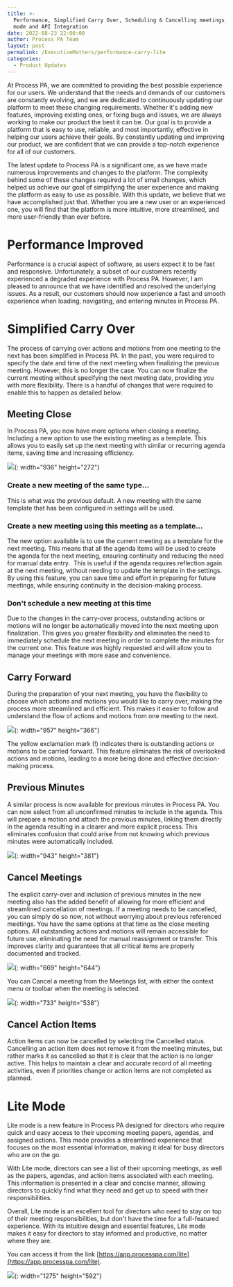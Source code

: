```yaml
---
title: >-
  Performance, Simplified Carry Over, Scheduling & Cancelling meetings, Lite
  mode and API Integration
date: 2022-08-23 22:00:00
author: Process PA Team
layout: post
permalink: /ExecutiveMatters/performance-carry-lite
categories:
  - Product Updates
---
```

At Process PA, we are committed to providing the best possible experience for our users. We understand that the needs and demands of our customers are constantly evolving, and we are dedicated to continuously updating our platform to meet these changing requirements. Whether it's adding new features, improving existing ones, or fixing bugs and issues, we are always working to make our product the best it can be. Our goal is to provide a platform that is easy to use, reliable, and most importantly, effective in helping our users achieve their goals. By constantly updating and improving our product, we are confident that we can provide a top-notch experience for all of our customers.

The latest update to Process PA is a significant one, as we have made numerous improvements and changes to the platform. The complexity behind some of these changes required a lot of small changes, which helped us achieve our goal of simplifying the user experience and making the platform as easy to use as possible. With this update, we believe that we have accomplished just that. Whether you are a new user or an experienced one, you will find that the platform is more intuitive, more streamlined, and more user-friendly than ever before.&nbsp;

# Performance Improved

Performance is a crucial aspect of software, as users expect it to be fast and responsive. Unfortunately, a subset of our customers recently experienced a degraded experience with Process PA. However, I am pleased to announce that we have identified and resolved the underlying issues. As a result, our customers should now experience a fast and smooth experience when loading, navigating, and entering minutes in Process PA.

# Simplified Carry Over

The process of carrying over actions and motions from one meeting to the next has been simplified in Process PA. In the past, you were required to specify the date and time of the next meeting when finalizing the previous meeting. However, this is no longer the case. You can now finalize the current meeting without specifying the next meeting date, providing you with more flexibility. There is a handful of changes that were required to enable this to happen as detailed below.

## Meeting Close

In Process PA, you now have more options when closing a meeting. Including a new option to use the existing meeting as a template. This allows you to easily set up the next meeting with similar or recurring agenda items, saving time and increasing efficiency.

![](/uploads/2022-08-23-meeting-close.png){: width="936" height="272"}

### Create a new meeting of the same type...

This is what was the previous default. A new meeting with the same template that has been configured in settings will be used.

### Create a new meeting using this meeting as a template...

The new option available is to use the current meeting as a template for the next meeting. This means that all the agenda items will be used to create the agenda for the next meeting, ensuring continuity and reducing the need for manual data entry.&nbsp; This is useful if the agenda requires reflection again at the next meeting, without needing to update the template in the settings. By using this feature, you can save time and effort in preparing for future meetings, while ensuring continuity in the decision-making process.

### Don't schedule a new meeting at this time

Due to the changes in the carry-over process, outstanding actions or motions will no longer be automatically moved into the next meeting upon finalization. This gives you greater flexibility and eliminates the need to immediately schedule the next meeting in order to complete the minutes for the current one. This feature was highly requested and will allow you to manage your meetings with more ease and convenience.

## Carry Forward

During the preparation of your next meeting, you have the flexibility to choose which actions and motions you would like to carry over, making the process more streamlined and efficient. This makes it easier to follow and understand the flow of actions and motions from one meeting to the next.

![](/uploads/2022-08-23-simplified-carry-over.png){: width="957" height="366"}

The yellow exclamation mark (!) indicates there is outstanding actions or motions to be carried forward. This feature eliminates the risk of overlooked actions and motions, leading to a more being done and effective decision-making process.

## Previous Minutes

A similar process is now available for previous minutes in Process PA. You can now select from all unconfirmed minutes to include in the agenda. This will prepare a motion and attach the previous minutes, linking them directly in the agenda resulting in a clearer and more explicit process. This eliminates confusion that could arise from not knowing which previous minutes were automatically included.

![](/uploads/2022-08-23-include-previous-minutes.png){: width="943" height="381"}

## Cancel Meetings

The explicit carry-over and inclusion of previous minutes in the new meeting also has the added benefit of allowing for more efficient and streamlined cancellation of meetings. If a meeting needs to be cancelled, you can simply do so now, not without worrying about previous referenced meetings. You have the same options at that time as the close meeting options. All outstanding actions and motions will remain accessible for future use, eliminating the need for manual reassignment or transfer. This improves clarity and guarantees that all critical items are properly documented and tracked.

![](/uploads/2022-08-23-meeting-cancel.png){: width="669" height="644"}

You can Cancel a meeting from the Meetings list, with either the context menu or toolbar when the meeting is selected.

![](/uploads/2022-08-23-meeting-cancel-action.png){: width="733" height="538"}

## Cancel Action Items

Action items can now be cancelled by selecting the Cancelled status. Cancelling an action item does not remove it from the meeting minutes, but rather marks it as cancelled so that it is clear that the action is no longer active. This helps to maintain a clear and accurate record of all meeting activities, even if priorities change or action items are not completed as planned.

# Lite Mode

Lite mode is a new feature in Process PA designed for directors who require quick and easy access to their upcoming meeting papers, agendas, and assigned actions. This mode provides a streamlined experience that focuses on the most essential information, making it ideal for busy directors who are on the go.

With Lite mode, directors can see a list of their upcoming meetings, as well as the papers, agendas, and action items associated with each meeting. This information is presented in a clear and concise manner, allowing directors to quickly find what they need and get up to speed with their responsibilities.

Overall, Lite mode is an excellent tool for directors who need to stay on top of their meeting responsibilities, but don't have the time for a full-featured experience. With its intuitive design and essential features, Lite mode makes it easy for directors to stay informed and productive, no matter where they are.

You can access it from the link&nbsp;[https://app.processpa.com/lite](https://app.processpa.com/lite).

![](/uploads/2022-08-23-lite-mode.png){: width="1275" height="592"}